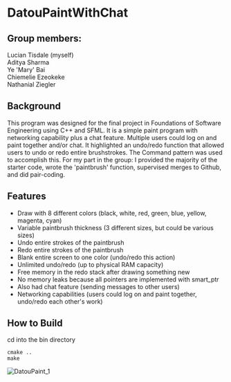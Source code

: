 # DatouPaintWithChat
## Group members:
Lucian Tisdale (myself)<br>
Aditya Sharma<br>
Ye 'Mary' Bai<br>
Chiemelie Ezeokeke<br>
Nathanial Ziegler<br>
## Background
This program was designed for the final project in Foundations of Software Engineering using C++ and SFML. It is a simple paint program with networking capability plus a chat feature. Multiple users could log on and paint together and/or chat. It highlighted an undo/redo function that allowed users to undo or redo entire brushstrokes. The Command pattern was used to accomplish this. For my part in the group: I provided the majority of the starter code, wrote the 'paintbrush' function, supervised merges to Github, and did pair-coding.<br>
## Features
* Draw with 8 different colors (black, white, red, green, blue, yellow, magenta, cyan)
* Variable paintbrush thickness (3 different sizes, but could be various sizes)
* Undo entire strokes of the paintbrush
* Redo entire strokes of the paintbrush
* Blank entire screen to one color (undo/redo this action)
* Unlimited undo/redo (up to physical RAM capacity)
* Free memory in the redo stack after drawing something new
* No memory leaks because all pointers are implemented with smart_ptr
* Also had chat feature (sending messages to other users)
* Networking capabilities (users could log on and paint together, undo/redo each other's work)
## How to Build
cd into the bin directory
```
cmake ..
make
```
![DatouPaint_1](https://user-images.githubusercontent.com/53150782/194772337-507bf929-c683-4714-9db3-f8b905270753.PNG)
